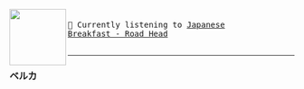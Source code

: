 

[<img align="left" width="100" height="100" src="https:&#x2F;&#x2F;lastfm.freetls.fastly.net&#x2F;i&#x2F;u&#x2F;174s&#x2F;cbf1dee4189770223d517c4e2b4b6d2e.jpg">](https://www.youtube.com/results?search_query=Japanese+Breakfast+Road+Head)
<big><pre>
<small>
</br>🎵  Currently listening to  [Japanese Breakfast - Road Head](https://www.youtube.com/results?search_query=Japanese+Breakfast+Road+Head)</br>
</small></pre></big>

---

### ベルカ